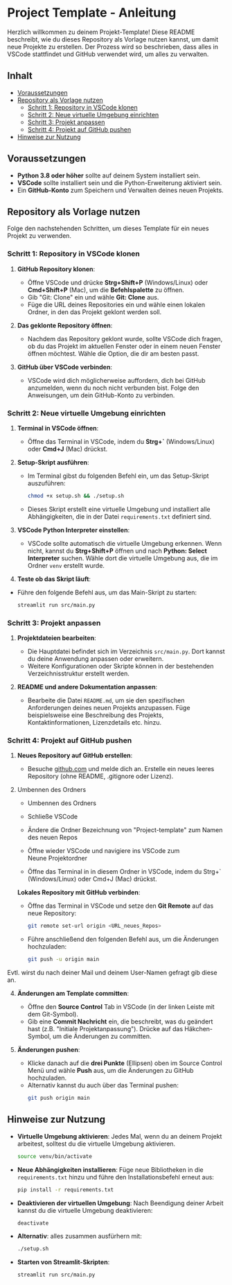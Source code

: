 # Project Template - Anleitung

Herzlich willkommen zu deinem Projekt-Template! Diese README beschreibt, wie du dieses Repository als Vorlage nutzen kannst, um damit neue Projekte zu erstellen. Der Prozess wird so beschrieben, dass alles in VSCode stattfindet und GitHub verwendet wird, um alles zu verwalten.

## Inhalt

- [Voraussetzungen](#voraussetzungen)
- [Repository als Vorlage nutzen](#repository-als-vorlage-nutzen)
  - [Schritt 1: Repository in VSCode klonen](#schritt-1-repository-in-vscode-klonen)
  - [Schritt 2: Neue virtuelle Umgebung einrichten](#schritt-2-neue-virtuelle-umgebung-einrichten)
  - [Schritt 3: Projekt anpassen](#schritt-3-projekt-anpassen)
  - [Schritt 4: Projekt auf GitHub pushen](#schritt-4-projekt-auf-github-pushen)
- [Hinweise zur Nutzung](#hinweise-zur-nutzung)

## Voraussetzungen

- **Python 3.8 oder höher** sollte auf deinem System installiert sein.
- **VSCode** sollte installiert sein und die Python-Erweiterung aktiviert sein.
- Ein **GitHub-Konto** zum Speichern und Verwalten deines neuen Projekts.

## Repository als Vorlage nutzen

Folge den nachstehenden Schritten, um dieses Template für ein neues Projekt zu verwenden.

### Schritt 1: Repository in VSCode klonen

1. **GitHub Repository klonen**:

   - Öffne VSCode und drücke **Strg+Shift+P** (Windows/Linux) oder **Cmd+Shift+P** (Mac), um die **Befehlspalette** zu öffnen.
   - Gib "Git: Clone" ein und wähle **Git: Clone** aus.
   - Füge die URL deines Repositories ein und wähle einen lokalen Ordner, in den das Projekt geklont werden soll.

2. **Das geklonte Repository öffnen**:

   - Nachdem das Repository geklont wurde, sollte VSCode dich fragen, ob du das Projekt im aktuellen Fenster oder in einem neuen Fenster öffnen möchtest. Wähle die Option, die dir am besten passt.

3. **GitHub über VSCode verbinden**:

   - VSCode wird dich möglicherweise auffordern, dich bei GitHub anzumelden, wenn du noch nicht verbunden bist. Folge den Anweisungen, um dein GitHub-Konto zu verbinden.

### Schritt 2: Neue virtuelle Umgebung einrichten

1. **Terminal in VSCode öffnen**:

   - Öffne das Terminal in VSCode, indem du **Strg+\`** (Windows/Linux) oder **Cmd+J** (Mac) drückst.

2. **Setup-Skript ausführen**:

   - Im Terminal gibst du folgenden Befehl ein, um das Setup-Skript auszuführen:
     ```bash
     chmod +x setup.sh && ./setup.sh
     ```
   - Dieses Skript erstellt eine virtuelle Umgebung und installiert alle Abhängigkeiten, die in der Datei `requirements.txt` definiert sind.

3. **VSCode Python Interpreter einstellen**:

   - VSCode sollte automatisch die virtuelle Umgebung erkennen. Wenn nicht, kannst du **Strg+Shift+P** öffnen und nach **Python: Select Interpreter** suchen. Wähle dort die virtuelle Umgebung aus, die im Ordner `venv` erstellt wurde.

4. **Teste ob das Skript läuft**:

- Führe den folgende Befehl aus, um das Main-Skript zu starten:
  ```bash
  streamlit run src/main.py
  ```

### Schritt 3: Projekt anpassen

1. **Projektdateien bearbeiten**:

   - Die Hauptdatei befindet sich im Verzeichnis `src/main.py`. Dort kannst du deine Anwendung anpassen oder erweitern.
   - Weitere Konfigurationen oder Skripte können in der bestehenden Verzeichnisstruktur erstellt werden.

2. **README und andere Dokumentation anpassen**:

   - Bearbeite die Datei `README.md`, um sie den spezifischen Anforderungen deines neuen Projekts anzupassen. Füge beispielsweise eine Beschreibung des Projekts, Kontaktinformationen, Lizenzdetails etc. hinzu.

### Schritt 4: Projekt auf GitHub pushen

1. **Neues Repository auf GitHub erstellen**:

   - Besuche [github.com](https://github.com) und melde dich an. Erstelle ein neues leeres Repository (ohne README, .gitignore oder Lizenz).

2. Umbennen des Ordners

   - Umbennen des Ordners 

   - Schließe VSCode

   - Ändere die Ordner Bezeichnung von "Project-template" zum Namen des neuen Repos

   - Öffne wieder VSCode und navigiere ins VSCode zum Neune Projektordner

   - Öffne das Terminal in in diesem Ordner in VSCode, indem du Strg+\` (Windows/Linux) oder Cmd+J (Mac) drückst.

   **Lokales Repository mit GitHub verbinden**:

   - Öffne das Terminal in VSCode und setze den **Git Remote** auf das neue Repository:
     ```bash
     git remote set-url origin <URL_neues_Repos>
     ```
   - Führe anschließend den folgenden Befehl aus, um die Änderungen hochzuladen:
     ```bash
     git push -u origin main
     ```

Evtl. wirst du nach deiner Mail und deinem User-Namen gefragt gib diese an.

4. **Änderungen am Template committen**:

   - Öffne den **Source Control** Tab in VSCode (in der linken Leiste mit dem Git-Symbol).
   - Gib eine **Commit Nachricht** ein, die beschreibt, was du geändert hast (z.B. "Initiale Projektanpassung"). Drücke auf das Häkchen-Symbol, um die Änderungen zu committen.

5. **Änderungen pushen**:

   - Klicke danach auf die **drei Punkte** (Ellipsen) oben im Source Control Menü und wähle **Push** aus, um die Änderungen zu GitHub hochzuladen.
   - Alternativ kannst du auch über das Terminal pushen:
     ```bash
     git push origin main
     ```

## Hinweise zur Nutzung

- **Virtuelle Umgebung aktivieren**: Jedes Mal, wenn du an deinem Projekt arbeitest, solltest du die virtuelle Umgebung aktivieren.

  ```bash
  source venv/bin/activate
  ```

- **Neue Abhängigkeiten installieren**: Füge neue Bibliotheken in die `requirements.txt` hinzu und führe den Installationsbefehl erneut aus:

  ```bash
  pip install -r requirements.txt
  ```

- **Deaktivieren der virtuellen Umgebung**: Nach Beendigung deiner Arbeit kannst du die virtuelle Umgebung deaktivieren:

  ```bash
  deactivate
  ```
- **Alternativ**: alles zusammen ausfürhern mit:
  ```bash
  ./setup.sh
  ```
- **Starten von Streamlit-Skripten**:
  ```bash
  streamlit run src/main.py
  ```




